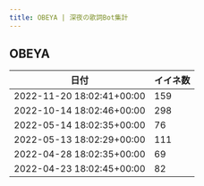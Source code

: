 ```yaml
---
title: OBEYA | 深夜の歌詞Bot集計
---
```

## OBEYA

|日付|イイネ数|
|-|-|
|2022-11-20 18:02:41+00:00|159|
|2022-10-14 18:02:46+00:00|298|
|2022-05-14 18:02:35+00:00|76|
|2022-05-13 18:02:29+00:00|111|
|2022-04-28 18:02:35+00:00|69|
|2022-04-23 18:02:45+00:00|82|
